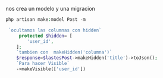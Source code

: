 

nos crea un modelo y una migracion
```php
php artisan make:model Post -m
```

```php
 `ocultamos las columnas con hidden`
     protected $hidden= [
        'user_id',
    ];
    `tambien con  makeHidden('columna')`
    $response=$lastesPost->makeHidden('title')->toJson();
    `Para hacer Visible`
    ->makeVisible(['user_id'])

```